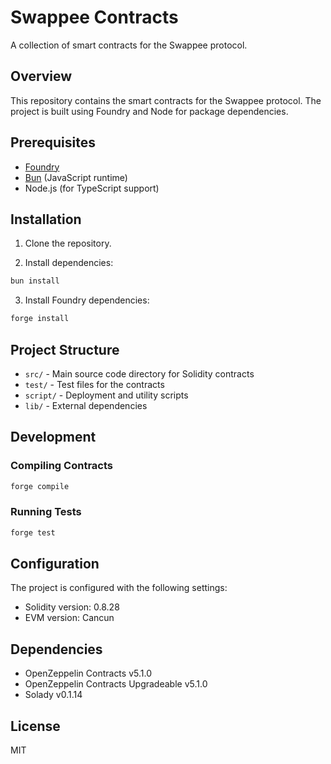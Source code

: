 # Swappee Contracts

A collection of smart contracts for the Swappee protocol.

## Overview

This repository contains the smart contracts for the Swappee protocol. The project is built using Foundry and Node for package dependencies.

## Prerequisites

- [Foundry](https://book.getfoundry.sh/getting-started/installation)
- [Bun](https://bun.sh/) (JavaScript runtime)
- Node.js (for TypeScript support)

## Installation

1. Clone the repository.

2. Install dependencies:
```bash
bun install
```

3. Install Foundry dependencies:
```bash
forge install
```

## Project Structure

- `src/` - Main source code directory for Solidity contracts
- `test/` - Test files for the contracts
- `script/` - Deployment and utility scripts
- `lib/` - External dependencies

## Development

### Compiling Contracts

```bash
forge compile
```

### Running Tests

```bash
forge test
```

## Configuration

The project is configured with the following settings:
- Solidity version: 0.8.28
- EVM version: Cancun

## Dependencies

- OpenZeppelin Contracts v5.1.0
- OpenZeppelin Contracts Upgradeable v5.1.0
- Solady v0.1.14

## License

MIT
